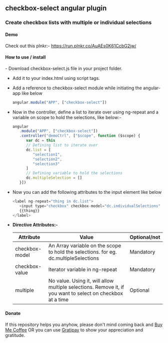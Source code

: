 <h2>checkbox-select angular plugin</h2>
<h3>Create checkbox lists with multiple or individual selections</h3>
<h4>Demo</h4>
<p>
   Check out this plnkr:- <a href="https://run.plnkr.co/AuAEs0K61CcbG2jw/">https://run.plnkr.co/AuAEs0K61CcbG2jw/</a>
</p>

<h4>How to use / install</h4>
- Download checkbox-select.js file in your project folder.

- Add it to your index.html using script tags.

- Add a reference to checkbox-select module while initiating the angular-app like below
   ````javascript
   angular.module("APP", ["checkbox-select"])         

   ````

- Now in the controller, define a list to iterate over using ng-repeat and a variable on scope to hold the selections, like below:-
   ````javascript
   angular
      .module("APP", ["checkbox-select"])
      .controller("demoCtrl", ["$scope", function ($scope) {
         var dc = this
         // Defining list to iterate over
         dc.list = [
            "selection1",
            "selection2",
            "selection3"
         ]
         // Defining variable to hold the selections
         dc.multipleSelection = []
      }])
   ````

- Now you can add the following attributes to the input element like below
   ````javascript
   <label ng-repeat="thing in dc.list">
      <input type="checkbox" checkbox-model="dc.individualSelections" checkbox-value="thing">
      {{thing}}
   </label>
   ````

- <strong>Directive Attributes:-</strong><br>
   <table>
      <thead>
         <tr>
            <th>Attribute</th>
            <th>Value</th>
            <th>Optional/not</th>                  
         </tr>
      </thead>
      <tbody>
         <tr>
            <td>checkbox-model</td>
            <td>An Array variable on the scope to hold the selections. for eg. dc.multipleSelections</td>
            <td>Mandatory</td>
         </tr>
         <tr>
            <td>checkbox-value</td>
            <td>Iterator variable in ng-repeat</td>
            <td>Mandatory</td>
         </tr>
         <tr>
            <td>multiple</td>
            <td>No value. Using it, will allow multiple selections. Remove it, if you want to select on checkbox at a time</td>
            <td>Optional</td>
         </tr>
      </tbody>
   </table>
<h4>Donate</h4>
<p>If this repository helps you anyhow, please don't mind coming back and 
   <a href="https://www.paypal.com/cgi-bin/webscr?cmd=_s-xclick&hosted_button_id=F3QQCWFPWHBYE" target="_blank">Buy Me Coffee</a>
OR you can use 
   <a href="https://gratipay.com/~xcelancer/" target="_blank">Gratipay</a>
to show your appreciation and gratitude.
</p>